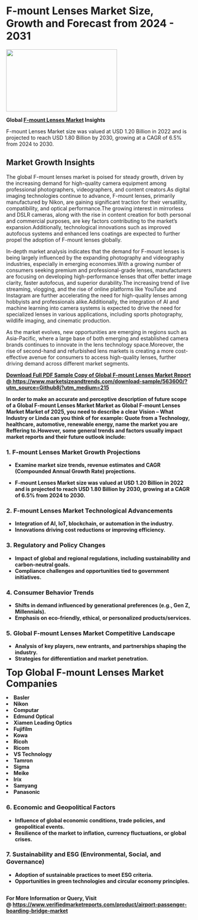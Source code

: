 <H1>F-mount Lenses Market Size, Growth and Forecast from 2024 - 2031</H1><img class="aligncenter size-medium wp-image-584254" src="https://thirdeyenews.in/wp-content/uploads/2024/09/Global-Market-Research-300x168.jpeg" alt="" width="300" height="168" /><p><strong>Global&nbsp;<a href="https://www.marketsizeandtrends.com/download-sample/563600/?utm_source=Github8j?utm_medium=215">F-mount Lenses Market</a> Insights</strong></p><p>F-mount Lenses Market size was valued at USD 1.20 Billion in 2022 and is projected to reach USD 1.80 Billion by 2030, growing at a CAGR of 6.5% from 2024 to 2030.</p><p><h2>Market Growth Insights</h2> <p>The global F-mount lenses market is poised for steady growth, driven by the increasing demand for high-quality camera equipment among professional photographers, videographers, and content creators.As digital imaging technologies continue to advance, F-mount lenses, primarily manufactured by Nikon, are gaining significant traction for their versatility, compatibility, and optical performance.The growing interest in mirrorless and DSLR cameras, along with the rise in content creation for both personal and commercial purposes, are key factors contributing to the market’s expansion.Additionally, technological innovations such as improved autofocus systems and enhanced lens coatings are expected to further propel the adoption of F-mount lenses globally.</p> <p><strong><a href="#"></a></strong></p> <p>In-depth market analysis indicates that the demand for F-mount lenses is being largely influenced by the expanding photography and videography industries, especially in emerging economies.With a growing number of consumers seeking premium and professional-grade lenses, manufacturers are focusing on developing high-performance lenses that offer better image clarity, faster autofocus, and superior durability.The increasing trend of live streaming, vlogging, and the rise of online platforms like YouTube and Instagram are further accelerating the need for high-quality lenses among hobbyists and professionals alike.Additionally, the integration of AI and machine learning into camera systems is expected to drive the need for specialized lenses in various applications, including sports photography, wildlife imaging, and cinematic production.</p> <p>As the market evolves, new opportunities are emerging in regions such as Asia-Pacific, where a large base of both emerging and established camera brands continues to innovate in the lens technology space.Moreover, the rise of second-hand and refurbished lens markets is creating a more cost-effective avenue for consumers to access high-quality lenses, further driving demand across different market segments.</p> <p><strong><a href="#"></p><p><span class=""><strong>Download Full PDF Sample Copy of Global F-mount Lenses Market Report</strong> @ <a href="https://www.marketsizeandtrends.com/download-sample/563600/?utm_source=Github8j?utm_medium=215" target="_blank">https://www.marketsizeandtrends.com/download-sample/563600/?utm_source=Github8j?utm_medium=215</a></span></p><p>In order to make an accurate and perceptive description of future scope of a Global&nbsp;F-mount Lenses Market Market as Global&nbsp;F-mount Lenses Market Market of 2025, you need to describe a clear Vision &ndash; What Industry or Linda can you think of for example: Quote from a Technology, healthcare, automotive, renewable energy, name the market you are Reffering to.However, some general trends and factors usually impact market reports and their future outlook include:</p><h3>1.&nbsp;<strong>F-mount Lenses Market Growth Projections</strong></h3><ul><li>Examine market size trends, revenue estimates and CAGR (Compounded Annual Growth Rate) projections.</li><li><p>F-mount Lenses Market size was valued at USD 1.20 Billion in 2022 and is projected to reach USD 1.80 Billion by 2030, growing at a CAGR of 6.5% from 2024 to 2030.</p></li></ul><h3>2.&nbsp;<strong>F-mount Lenses Market Technological Advancements</strong></h3><ul><li>Integration of AI, IoT, blockchain, or automation in the industry.</li><li>Innovations driving cost reductions or improving efficiency.</li></ul><h3>3.&nbsp;<strong>Regulatory and Policy Changes</strong></h3><ul><li>Impact of global and regional regulations, including sustainability and carbon-neutral goals.</li><li>Compliance challenges and opportunities tied to government initiatives.</li></ul><h3>4.&nbsp;<strong>Consumer Behavior Trends</strong></h3><ul><li>Shifts in demand influenced by generational preferences (e.g., Gen Z, Millennials).</li><li>Emphasis on eco-friendly, ethical, or personalized products/services.</li></ul><h3>5.&nbsp;<strong>Global F-mount Lenses Market Competitive Landscape</strong></h3><ul><li>Analysis of key players, new entrants, and partnerships shaping the industry.</li><li>Strategies for differentiation and market penetration.</li></ul><p data-pm-slice="1 1 []"><span style="color: inherit; font-family: inherit; font-size: 25px;">Top Global F-mount Lenses Market Companies</span></p><div class="" data-test-id=""><p><li>Basler</li><li> Nikon</li><li> Computar</li><li> Edmund Optical</li><li> Xiamen Leading Optics</li><li> Fujifilm</li><li> Kowa</li><li> Ricoh</li><li> Ricom</li><li> VS Technology</li><li> Tamron</li><li> Sigma</li><li> Meike</li><li> Irix</li><li> Samyang</li><li> Panasonic</li></p></div><h3>6.&nbsp;<strong>Economic and Geopolitical Factors</strong></h3><ul><li>Influence of global economic conditions, trade policies, and geopolitical events.</li><li>Resilience of the market to inflation, currency fluctuations, or global crises.</li></ul><h3>7.&nbsp;<strong>Sustainability and ESG (Environmental, Social, and Governance)</strong></h3><ul><li>Adoption of sustainable practices to meet ESG criteria.</li><li>Opportunities in green technologies and circular economy principles.</li></ul><h2><strong style="font-size: 14px;">For More Information or Query, Visit @&nbsp;</strong><a style="background-color: #ffffff; font-size: 14px;" href="https://www.marketsizeandtrends.com/report/f-mount-lenses-market/" target="_blank">https://www.verifiedmarketreports.com/product/airport-passenger-boarding-bridge-market</a></h2>